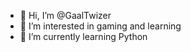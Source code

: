 - 👋 Hi, I’m @GaalTwizer
- 👀 I’m interested in gaming and learning
- 🌱 I’m currently learning Python



